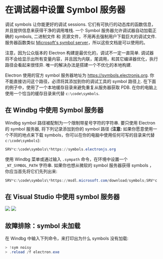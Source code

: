 # 在调试器中设置 Symbol 服务器

调试 symbols 让你能更好的调试 sessions. 它们有可执行的动态库的函数信息，并且提供信息来获得干净的调用堆栈. 一个 Symbol 服务器允许调试器自动加载正确的 symbols, 二进制文件 和 资源文件，不用再去强制用户下载巨大的调试文件. 服务器函数类似 [Microsoft's symbol server](https://support.microsoft.com/kb/311503)，所以这些文档是可以使用的。

注意，因为公众版本的 Electron 构建是最优化的，调试不一定一直简单. 调试器将不会给显示出所有变量内容，并且因为内联，尾调用，和其它编译器优化，执行路径会看起来很怪异. 唯一的解决办法是搭建一个不优化的本地构建.

Electron 使用的官方 symbol 服务器地址为 https://symbols.electronjs.org. 你不能直接访问这个路径，必须将其添加到你的调试工具的 symbol 路径上. 在下面的例子中，使用了一个本地缓存目录来避免重复从服务器获取 PDB. 在你的电脑上使用一个恰当的缓存目录来代替 `c:\code\symbols`.

## 在 Windbg 中使用 Symbol 服务器

Windbg symbol 路径被配制为一个限制带星号字符的字符串. 要只使用 Electron 的 symbol 服务器, 将下列记录添加到你的 symbol 路径 (**注意:** 如果你愿意使用一个不同的地点来下载 symbols，你可以在你的电脑中使用任何可写的目录来代替 `c:\code\symbols`):

```powershell
SRV*c:\code\symbols\*https://symbols.electronjs.org
```

使用 Windbg 菜单或通过输入 `.sympath` 命令，在环境中设置一个 `_NT_SYMBOL_PATH` 字符串. 如果你也想从微软的 symbol 服务器获得 symbols ，你应当首先将它们先列出来:

```powershell
SRV*c:\code\symbols\*https://msdl.microsoft.com/download/symbols;SRV*c:\code\symbols\*https://symbols.electronjs.org
```

## 在 Visual Studio 中使用 symbol 服务器

<img src='https://mdn.mozillademos.org/files/733/symbol-server-vc8express-menu.jpg' />
<img src='https://mdn.mozillademos.org/files/2497/2005_options.gif' />

## 故障排除：symbol 未加载

在 Windbg 中输入下列命令，来打印出为什么 symbols 没有加载:

```powershell
> !sym noisy
> .reload /f electron.exe
```
